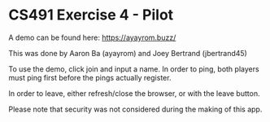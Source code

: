 # CS491 Exercise 4 - Pilot

A demo can be found here: https://ayayrom.buzz/

This was done by Aaron Ba (ayayrom) and Joey Bertrand (jbertrand45)

To use the demo, click join and input a name. In order to ping, both players must ping first before the pings actually register.

In order to leave, either refresh/close the browser, or with the leave button.

Please note that security was not considered during the making of this app.
